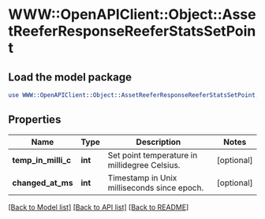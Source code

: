 # WWW::OpenAPIClient::Object::AssetReeferResponseReeferStatsSetPoint

## Load the model package
```perl
use WWW::OpenAPIClient::Object::AssetReeferResponseReeferStatsSetPoint;
```

## Properties
Name | Type | Description | Notes
------------ | ------------- | ------------- | -------------
**temp_in_milli_c** | **int** | Set point temperature in millidegree Celsius. | [optional] 
**changed_at_ms** | **int** | Timestamp in Unix milliseconds since epoch. | [optional] 

[[Back to Model list]](../README.md#documentation-for-models) [[Back to API list]](../README.md#documentation-for-api-endpoints) [[Back to README]](../README.md)


